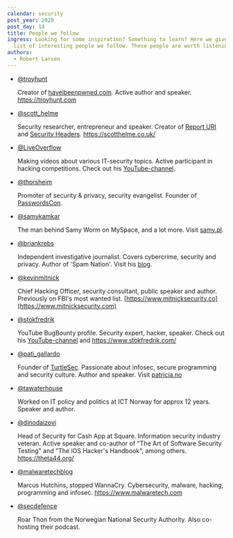 ```yaml
---
calendar: security
post_year: 2020
post_day: 14
title: People we follow
ingress: Looking for some inspiration? Something to learn? Here we give you a
  list of interesting people we follow. These people are worth listening to.
authors:
  - Robert Larsen
---
```

* [@troyhunt](https://twitter.com/troyhunt)

  Creator of [haveibeenpwned.com](https://www.haveibeenpwned.com). Active author and speaker. <https://troyhunt.com>
* [@scott_helme](https://twitter.com/scott_helme)

  Security researcher, entrepreneur and speaker. Creator of [Report URI](https://report-uri.com/) and [Security Headers](https://securityheaders.com). <https://scotthelme.co.uk/>
* [@LiveOverflow](https://twitter.com/LiveOverflow)

  Making videos about various IT-security topics. Active participant in hacking competitions. Check out his [YouTube-channel](https://youtube.com/LiveOverflowCTF). 
* [@thorsheim](https://twitter.com/thorsheim)

  Promoter of security & privacy, security evangelist. Founder of [PasswordsCon](https://passwordscon.org). [](https://twitter.com/thorsheim)
* [@samykamkar](https://twitter.com/samykamkar)

  The man behind Samy Worm on MySpace, and a lot more. [](https://twitter.com/samykamkar)Visit [samy.pl](https://samy.pl).
* [@briankrebs](https://twitter.com/briankrebs)

  Independent investigative journalist. Covers cybercrime, security and privacy. Author of 'Spam Nation'. Visit his [blog](https://krebsonsecurity.com/).
* [@kevinmitnick](https://twitter.com/kevinmitnick)

  Chief Hacking Officer, security consultant, public speaker and author. Previously on FBI's most wanted list. [https://www.mitnicksecurity.co](https://www.mitnicksecurity.com)
* [@stokfredrik](https://twitter.com/stokfredrik)

  YouTube BugBounty profile. Security expert, hacker, speaker. Check out his [YouTube-channel](https://www.youtube.com/stokfredrik) and <https://www.stokfredrik.com/>
* [@pati_gallardo](https://twitter.com/pati_gallardo)

  Founder of [TurtleSec](https://turtlesec.no/). Passionate about infosec, secure programming and security culture. Author and speaker. Visit [patricia.no](https://www.patricia.no)
* [@tawaterhouse ](https://twitter.com/tawaterhouse)

  Worked on IT policy and politics at ICT Norway for approx 12 years. Speaker and author.
* [@dinodaizovi](https://twitter.com/dinodaizovi)

  Head of Security for Cash App at Square. Information security industry veteran. Active speaker and co-author of "The Art of Software Security Testing" and "The iOS Hacker's Handbook", among others. <https://theta44.org/>
* [@malwaretechblog](https://twitter.com/malwaretechblog)

  Marcus Hutchins, stopped WannaCry. Cybersecurity, malware, hacking, programming and infosec. <https://www.malwaretech.com>
* [@secdefence](https://twitter.com/Secdefence)

  Roar Thon from the Norwegian National Security Authority. Also co-hosting their podcast.